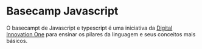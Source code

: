 # Basecamp Javascript

O basecampt de Javascript e typescript é uma iniciativa da [Digital Innovation One](https://digitalinnovation.one/) para ensinar os pilares da linguagem e seus conceitos mais básicos.
